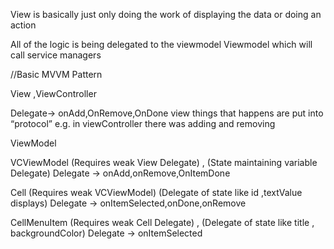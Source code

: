 View is basically just only  doing the work of displaying the data or doing an action

All of the logic is being delegated to the viewmodel 
Viewmodel which will call service managers




//Basic MVVM Pattern


View ,ViewController 

Delegate-> onAdd,OnRemove,OnDone
view things that happens are put into “protocol” e.g. in viewController there was adding  and removing





ViewModel

VCViewModel   (Requires weak View Delegate) , (State maintaining variable Delegate)
Delegate ->  onAdd,onRemove,OnItemDone


Cell    (Requires weak VCViewModel)   (Delegate of state like id ,textValue displays)
Delegate -> onItemSelected,onDone,onRemove

CellMenuItem (Requires weak Cell Delegate) , (Delegate of state like title , backgroundColor)
Delegate -> onItemSelected
